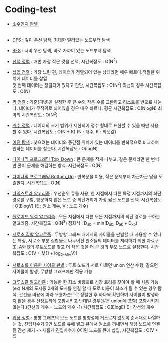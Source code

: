 # Coding-test
* [소수인지 판별](./1.java) <br><br>
* [DFS](./dfs.java) : 깊이 우선 탐색, 최대한 멀리있는 노드부터 탐색 <br>

* [BFS](./bfs.java) : 너비 우선 탐색, 바로 가까이 있는 노드부터 탐색<br>

* [선택 정렬](./Select_sort.java) : 매번 가장 작은 것을 선택, 시간복잡도 : O(N<sup>2</sup>)<br>

* [삽입 정렬](./Insert_sort.java) : 가장 느린 편, 데이터가 정렬되어 있는 상태라면 매우 빠르다.적절한 위치에 데이터를 삽입<br> 첫 번째 데이터는 정렬되어 있다고 판단, 시간복잡도 : O(N<sup>2</sup>) 최선의 경우 시간복잡도 : O(N)

* [퀵 정렬](./Quick_sort.java) : 기준(피벗)을 설정한 후 큰 수와 작은 수를 교환하고 리스트를 반으로 나눈다. 데이터가 무작위로 되어있을 경우 매우 빠르다. 평균 시간복잡도 : O(NlogN) 최악의 시간복잡도 : O(N<sup>2</sup>)

* [계수 정렬](./Count_sort.java) : 데이터의 크기 범위가 제한되어 정수 형태로 표한할 수 있을 때만 사용할 수 있다. 시간복잡도 : O(N + K) (N : 개수, K : 최댓값)

* [이진 탐색](./Binary_search.java) : 찾으려는 데이터와 중간점 위치에 있는 데이터를 반복적으로 비교하여 원하는 데이터를 찾는다. 시간복잡도 : O(logN)

* [다이나믹 프로그래밍 Top_Down](./Dinamic_ttb.java) : 큰 문제를 작게 나누고, 같은 문제라면 한 번씩만 풀어 문제를 해결하는 방식. 시간복잡도 : O(N) <br>
* [다이나믹 프로그래밍 Bottom_Up](./Dinamic_btt.java) : 반복문을 이용, 작은 문제부터 차근차근 답을 도출한다. 시간복잡도 : O(N)

* [다익스트라 알고리즘](./Dijkstra.java) : 우선순위 큐를 사용, 한 지점에서 다른 특정 지점까지의 최단 경로를 구함, 방문하지 않은 노드 중 최단거리가 가장 짧은 노드를 선택. 시간복잡도 : O(ElogV) (E : 원소 개수, V : 노드 개수)

* [플로이드 워셜 알고리즘](./Floyd_warshall.java) : 모든 지점에서 다른 모든 지점까지의 최단 경로를 구하는 알고리즘, 시간복잡도 : O(N<sup>3</sup>) 점화식 : D<sub>ab</sub> = min(D<sub>ab</sub>, D<sub>ak</sub> + D<sub>kb</sub>)

* [서로소 집합 알고르즘](./Disjoint_set.java) : 무방향 그래프 내에서의 사이클을 판별할 때 사용할 수 있다는 특징, 서로소 부분 집합들로 나누어진 원소들의 데이터를 처리하기 위한 자료구조, A와 B의 루트노드를 찾고 더 작은 것을 더 큰 것의 부모 노드로 설정한다. 시간복잡도 : O(V + M(1 + log<sub>2-M/v</sub>V))
* [서로소를 이용한 사이클 판별](./Cycle.java) : 루트 노드가 서로 다르면 union 연산 수행, 같으면 사이클이 발생, 무방향 그래프에만 적용 가능

* [크루스칼 알고리즘](./Kruskal.java) : 가능한 한 최소 비용으로 신장 트리를 찾아야 할 때 사용 가능(ex) N개의 도시중 2개의 도시를 연결 할 때 도로 비용이 최소가 될 수 있는 경우 탐색, 간선을 비용에 따라 오름차순으로 정렬한 후 하나씩 확인하며 사이클이 발생하지 않을 경우 신장트리에 포함시키고 반대일 경우(같은 union에 포함) 포함시키지 않는다.(간선의 개수 = 노드의 개수 -1) 시간복잡도 : O(ElogE) E : 간선의 개수

* [위상 정렬](./Topology_Sort.java) : 방향 그래프의 모든 노드를 방향성에 거스르지 않도록 순서대로 나열하는 것, 진입차수가 0인 노드를 큐에 넣고 큐에서 원소를 꺼내면서 해당 노드에 연결된 간선 제거 -> 새롭게 진입차수가 0이된 노드를 큐에 삽입, 시간복잡도 : O(V + E)
